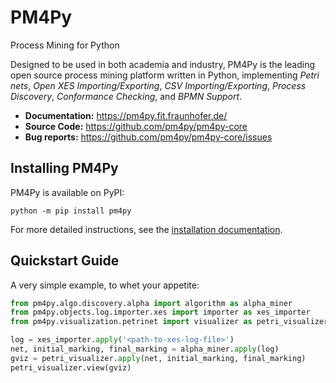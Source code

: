 # PM4Py
Process Mining for Python

Designed to be used in both academia and industry, PM4Py is the leading open source process mining platform written in Python, implementing _Petri nets_, _Open XES Importing/Exporting_, _CSV Importing/Exporting_, _Process Discovery_, _Conformance Checking_, and _BPMN Support_.

* **Documentation:** https://pm4py.fit.fraunhofer.de/
* **Source Code:** https://github.com/pm4py/pm4py-core
* **Bug reports:** https://github.com/pm4py/pm4py-core/issues

## Installing PM4Py

PM4Py is available on PyPI:

`python -m pip install pm4py`

For more detailed instructions, see the [installation documentation](https://pm4py.fit.fraunhofer.de/install).

## Quickstart Guide
A very simple example, to whet your appetite:

```python
from pm4py.algo.discovery.alpha import algorithm as alpha_miner
from pm4py.objects.log.importer.xes import importer as xes_importer
from pm4py.visualization.petrinet import visualizer as petri_visualizer

log = xes_importer.apply('<path-to-xes-log-file>')
net, initial_marking, final_marking = alpha_miner.apply(log)
gviz = petri_visualizer.apply(net, initial_marking, final_marking)
petri_visualizer.view(gviz)
```